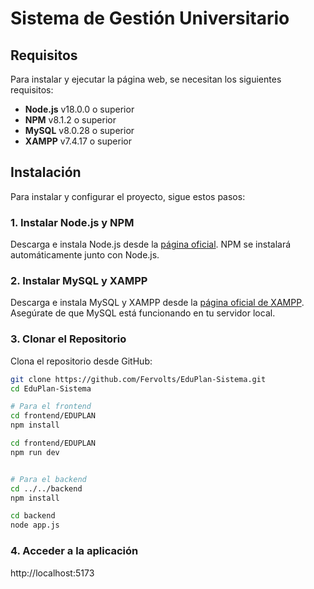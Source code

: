 # Sistema de Gestión Universitario

## Requisitos

Para instalar y ejecutar la página web, se necesitan los siguientes requisitos:

- **Node.js** v18.0.0 o superior
- **NPM** v8.1.2 o superior
- **MySQL** v8.0.28 o superior
- **XAMPP** v7.4.17 o superior

## Instalación

Para instalar y configurar el proyecto, sigue estos pasos:

### 1. Instalar Node.js y NPM

Descarga e instala Node.js desde la [página oficial](https://nodejs.org/). NPM se instalará automáticamente junto con Node.js.

### 2. Instalar MySQL y XAMPP

Descarga e instala MySQL y XAMPP desde la [página oficial de XAMPP](https://www.apachefriends.org/index.html). Asegúrate de que MySQL está funcionando en tu servidor local.

### 3. Clonar el Repositorio

Clona el repositorio desde GitHub:

```bash
git clone https://github.com/Fervolts/EduPlan-Sistema.git
cd EduPlan-Sistema

# Para el frontend
cd frontend/EDUPLAN
npm install

cd frontend/EDUPLAN
npm run dev


# Para el backend
cd ../../backend
npm install

cd backend
node app.js
```

### 4. Acceder a la aplicación
http://localhost:5173

